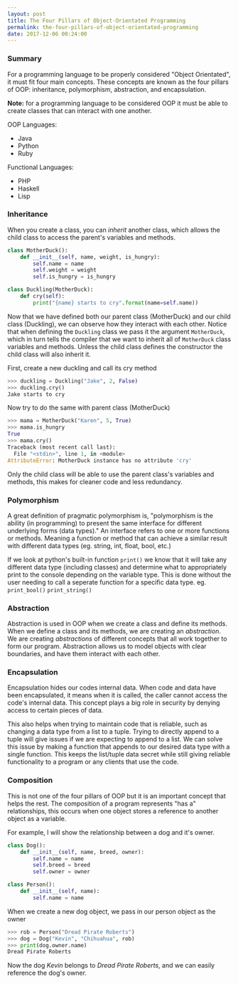 ```yaml
---
layout: post
title: The Four Pillars of Object-Orientated Programming
permalink: the-four-pillars-of-object-orientated-programming
date: 2017-12-06 00:24:00
---
```


### Summary

For a programming language to be properly considered "Object Orientated", it must fit four main concepts. These concepts are known as the four pillars of OOP: inheritance, polymorphism, abstraction, and encapsulation.

**Note:** for a programming language to be considered OOP it must be able to create classes that can interact with one another.

OOP Languages:
- Java
- Python
- Ruby

Functional Languages:
- PHP
- Haskell
- Lisp

### Inheritance

When you create a class, you can *inherit* another class, which allows the child class to access the parent's variables and methods.

```python
class MotherDuck():
    def __init__(self, name, weight, is_hungry):
        self.name = name
        self.weight = weight
        self.is_hungry = is_hungry

class Duckling(MotherDuck):
    def cry(self):
        print("{name} starts to cry".format(name=self.name))
```

Now that we have defined both our parent class (MotherDuck) and our child class (Duckling), we can observe how they interact with each other. Notice that when defining the `Duckling` class we pass it the argument `MotherDuck`, which in turn tells the compiler that we want to inherit all of `MotherDuck` class variables and methods. Unless the child class defines the constructor the child class will also inherit it.

First, create a new duckling and call its cry method

```python
>>> duckling = Duckling("Jake", 2, False)
>>> duckling.cry()
Jake starts to cry
```

Now try to do the same with parent class (MotherDuck)

```python
>>> mama = MotherDuck("Karen", 5, True)
>>> mama.is_hungry
True
>>> mama.cry()
Traceback (most recent call last):
  File "<stdin>", line 1, in <module>
AttributeError: MotherDuck instance has no attribute 'cry'
```

Only the child class will be able to use the parent class's variables and methods, this makes for cleaner code and less redundancy.

### Polymorphism

A great definition of pragmatic polymorphism is, "polymorphism is the ability (in programming) to present the same interface for different underlying forms (data types)." An interface refers to one or more functions or methods. Meaning a function or method that can achieve a similar result with different data types (eg. string, int, float, bool, etc.)

If we look at python's built-in function `print()` we know that it will take any different data type (including classes) and determine  what to appropriately print to the console depending on the variable type. This is done without the user needing to call a seperate function for a specific data type. eg. `print_bool()` `print_string()`

### Abstraction

Abstraction is used in OOP when we create a class and define its methods. When we define a class and its methods, we are
creating an *abstraction*. We are creating *abstractions* of different concepts that all work together to form our program. Abstraction allows us to model objects with clear boundaries, and have them interact with each other.

### Encapsulation

Encapsulation hides our codes internal data. When code and data have been encapsulated, it means when it is called, the caller cannot access the code's internal data. This concept plays a big role in security by denying access to certain pieces of data.

This also helps when trying to maintain code that is reliable, such as changing a data type from a list to a tuple. Trying to directly append to a tuple will give issues if we are expecting to append to a list. We can solve this issue by making a function that appends to our desired data type with a single function. This keeps the list/tuple data secret while still giving reliable functionality to a program or any clients that use the code.

### Composition

This is not one of the four pillars of OOP but it is an important concept that helps the rest. The composition of a program represents "has a" relationships, this occurs when one object stores a reference to another object as a variable.

For example, I will show the relationship between a dog and it's owner.

```python
class Dog():
    def __init__(self, name, breed, owner):
        self.name = name
        self.breed = breed
        self.owner = owner

class Person():
    def __init__(self, name):
        self.name = name
```

When we create a new dog object, we pass in our person object as the owner

```python
>>> rob = Person("Dread Pirate Roberts")
>>> dog = Dog("Kevin", "Chihuahua", rob)
>>> print(dog.owner.name)
Dread Pirate Roberts
```

Now the dog _Kevin_ belongs to _Dread Pirate Roberts_, and we can easily reference the dog's owner.
